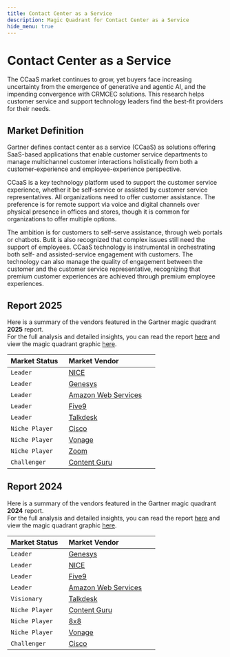 ```yaml
---
title: Contact Center as a Service
description: Magic Quadrant for Contact Center as a Service
hide_menu: true
---
```


# Contact Center as a Service

The CCaaS market continues to grow, yet buyers face increasing uncertainty from the emergence of generative and agentic AI, and the impending convergence with CRMCEC solutions. This research helps customer service and support technology leaders find the best-fit providers for their needs.

## Market Definition

Gartner defines contact center as a service (CCaaS) as solutions offering SaaS-based applications that enable customer service departments to manage multichannel customer interactions holistically from both a customer-experience and employee-experience perspective.

CCaaS is a key technology platform used to support the customer service experience, whether it be self-service or assisted by customer service representatives. All organizations need to offer customer assistance. The preference is for remote support via voice and digital channels over physical presence in offices and stores, though it is common for organizations to offer multiple options.

The ambition is for customers to self-serve assistance, through web portals or chatbots. Butit is also recognized that complex issues still need the support of employees. CCaaS technology is instrumental in orchestrating both self- and assisted-service engagement with customers. The technology can also manage the quality of engagement between the customer and the customer service representative, recognizing that premium customer experiences are achieved through premium employee experiences.

## Report 2025

Here is a summary of the vendors featured in the Gartner magic quadrant **2025** report. <br/>For the full analysis and detailed insights, you can read the report
<a href="/docs/2025/contact-center-as-a-service.pdf" target="_blank" rel="noopener noreferrer">here</a>
and view the magic quadrant graphic
<a href="/docs/2025/contact-center-as-a-service.png" target="_blank" rel="noopener noreferrer">here</a>.

| Market Status   | Market Vendor                                          |
| --------------- | ------------------------------------------------------ |
| `Leader`        | [NICE](/vendors/nice.md)                               |
| `Leader`        | [Genesys](/vendors/genesys.md)                         |
| `Leader`        | [Amazon Web Services](/vendors/amazon-web-services.md) |
| `Leader`        | [Five9](/vendors/five9.md)                             |
| `Leader`        | [Talkdesk](/vendors/talkdesk.md)                       |
| `Niche Player`  | [Cisco](/vendors/cisco.md)                             |
| `Niche Player`  | [Vonage](/vendors/vonage.md)                           |
| `Niche Player`  | [Zoom](/vendors/zoom.md)                               |
| `Challenger`    | [Content Guru](/vendors/content-guru.md)               |

## Report 2024

Here is a summary of the vendors featured in the Gartner magic quadrant **2024** report. <br/>For the full analysis and detailed insights, you can read the report
<a href="/docs/2024/contact-center-as-a-service.pdf" target="_blank" rel="noopener noreferrer">here</a>
and view the magic quadrant graphic
<a href="/docs/2024/contact-center-as-a-service.png" target="_blank" rel="noopener noreferrer">here</a>.

| Market Status   | Market Vendor                                          |
| --------------- | ------------------------------------------------------ |
| `Leader`        | [Genesys](/vendors/genesys.md)                         |
| `Leader`        | [NICE](/vendors/nice.md)                               |
| `Leader`        | [Five9](/vendors/five9.md)                             |
| `Leader`        | [Amazon Web Services](/vendors/amazon-web-services.md) |
| `Visionary`     | [Talkdesk](/vendors/talkdesk.md)                       |
| `Niche Player`  | [Content Guru](/vendors/content-guru.md)               |
| `Niche Player`  | [8x8](/vendors/8x8.md)                                 |
| `Niche Player`  | [Vonage](/vendors/vonage.md)                           |
| `Challenger`    | [Cisco](/vendors/cisco.md)                             |
